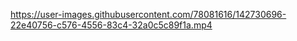 https://user-images.githubusercontent.com/78081616/142730696-22e40756-c576-4556-83c4-32a0c5c89f1a.mp4
